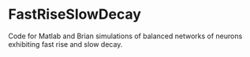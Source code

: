 # FastRiseSlowDecay
Code for Matlab and Brian simulations of balanced networks of neurons exhibiting fast rise and slow decay.
